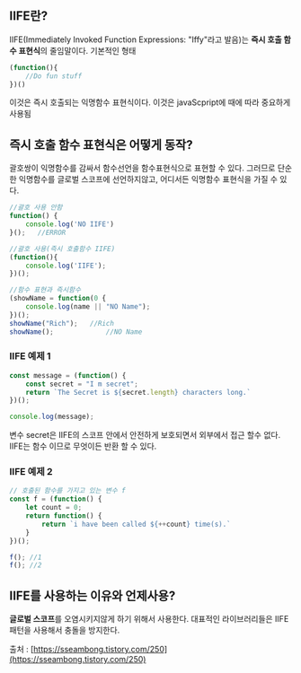 
## IIFE란?

IIFE(Immediately Invoked Function Expressions: "Iffy"라고 발음)는 **즉시 호출 함수 표현식**의 줄임말이다.
기본적인 형태

```js
(function(){
    //Do fun stuff
})()
```

이것은 즉시 호출되는 익명함수 표현식이다. 이것은 javaScpript에 때에 따라 중요하게 사용됨

## 즉시 호출 함수 표현식은 어떻게 동작?

괄호쌍이 익명함수를 감싸서 함수선언을 함수표현식으로 표현할 수 있다.
그러므로 단순한 익명함수를 글로벌 스코프에 선언하지않고, 어디서든 익명함수 표현식을 가질 수 있다.

```js
//괄호 사용 안함
function() {
    console.log('NO IIFE')
}();   //ERROR

//괄호 사용(즉시 호출함수 IIFE)
(function(){
    console.log('IIFE');
})();

//함수 표현과 즉시함수
(showName = function(0 {
    console.log(name || "NO Name");
})();
showName("Rich");   //Rich
showName();             //NO Name
```

### IIFE 예제 1

```js
const message = (function() {
    const secret = "I m secret";
    return `The Secret is ${secret.length} characters long.`
})();

console.log(message);
```
변수 secret은 IIFE의 스코프 안에서 안전하게 보호되면서 외부에서 접근 할수 없다.
IIFE는 함수 이므로 무엇이든 반환 할 수 있다.


### IIFE 예제 2

```js
// 호출된 함수를 가지고 있는 변수 f
const f = (function() {
    let count = 0;
    return function() {
        return `i have been called ${++count} time(s).`
    }
})();

f(); //1
f(); //2
```

## IIFE를 사용하는 이유와 언제사용?

**글로벌 스코프**를 오염시키지않게 하기 위해서 사용한다.
대표적인 라이브러리들은 IIFE패턴을 사용해서 충돌을 방지한다.

출처 : [https://sseambong.tistory.com/250](https://sseambong.tistory.com/250)